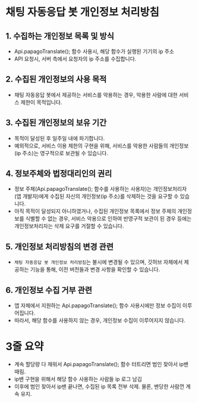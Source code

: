 # 채팅 자동응답 봇 개인정보 처리방침

## 1. 수집하는 개인정보 목록 및 방식
* Api.papagoTranslate(); 함수 사용시, 해당 함수가 실행된 기기의 ip 주소
* API 요청시, 서버 측에서 요청자의 ip 주소를 수집합니다.

## 2. 수집된 개인정보의 사용 목적
* 채팅 자동응답 봇에서 제공하는 서비스를 악용하는 경우, 악용한 사람에 대한 서비스 제한이 목적입니다.

## 3. 수집된 개인정보의 보유 기간
* 목적이 달성된 후 일주일 내에 파기합니다.
* 예외적으로, 서비스 이용 제한의 구현을 위해, 서비스를 악용한 사람들의 개인정보(ip 주소)는 영구적으로 보관될 수 있습니다.

## 4. 정보주체와 법정대리인의 권리
* 정보 주체(Api.papagoTranslate(); 함수를 사용하는 사용자)는 개인정보처리자(앱 개발자)에게 수집된 자신의 개인정보(ip 주소)를 삭제하는 것을 요구할 수 있습니다.
* 아직 목적이 달성되지 아니하였거나, 수집된 개인정보 목록에서 정보 주체의 개인정보를 식별할 수 없는 경우, 서비스 악용으로 인하여 반영구적 보관이 된 경우 등에는 개인정보처리자는 삭제 요구를 거절할 수 있습니다.

## 5. 개인정보 처리방침의 변경 관련
* `채팅 자동응답 봇 개인정보 처리방침`는 불시에 변경될 수 있으며, 깃허브 자체에서 제공하는 기능을 통해, 이전 버전들과 변경 사항을 확인할 수 있습니다.

## 6. 개인정보 수집 거부 관련
* 앱 자체에서 지원하는 Api.papagoTranslate(); 함수 사용시에만 정보 수집이 이루어집니다.
* 따라서, 해당 함수를 사용하지 않는 경우, 개인정보 수집이 이루어지지 않습니다.


# 3줄 요약
* 계속 할당량 다 채워서 Api.papagoTranslate(); 함수 터트리면 범인 찾아서 ip밴 때림.
* ip밴 구현을 위해서 해당 함수 사용하는 사람들 ip 로그 남김
* 이후에 범인 찾아서 ip밴 끝나면, 수집된 ip 목록 전부 삭제. 물론, 밴당한 사람껀 계속 유지.
